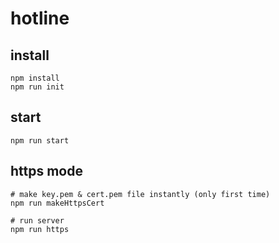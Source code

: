 # hotline

## install
```
npm install
npm run init
```

## start
```
npm run start
```


## https mode
```
# make key.pem & cert.pem file instantly (only first time)
npm run makeHttpsCert

# run server
npm run https
```